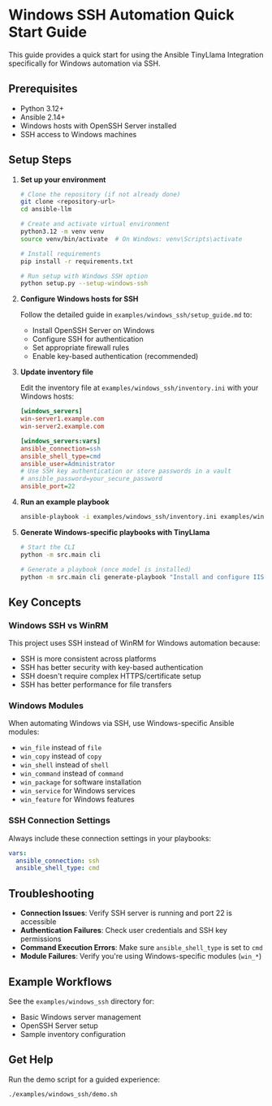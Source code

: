 # Windows SSH Automation Quick Start Guide

This guide provides a quick start for using the Ansible TinyLlama Integration specifically for Windows automation via SSH.

## Prerequisites

- Python 3.12+
- Ansible 2.14+
- Windows hosts with OpenSSH Server installed
- SSH access to Windows machines

## Setup Steps

1. **Set up your environment**

   ```bash
   # Clone the repository (if not already done)
   git clone <repository-url>
   cd ansible-llm
   
   # Create and activate virtual environment
   python3.12 -m venv venv
   source venv/bin/activate  # On Windows: venv\Scripts\activate
   
   # Install requirements
   pip install -r requirements.txt
   
   # Run setup with Windows SSH option
   python setup.py --setup-windows-ssh
   ```

2. **Configure Windows hosts for SSH**

   Follow the detailed guide in `examples/windows_ssh/setup_guide.md` to:
   
   - Install OpenSSH Server on Windows
   - Configure SSH for authentication
   - Set appropriate firewall rules
   - Enable key-based authentication (recommended)

3. **Update inventory file**

   Edit the inventory file at `examples/windows_ssh/inventory.ini` with your Windows hosts:
   
   ```ini
   [windows_servers]
   win-server1.example.com
   win-server2.example.com

   [windows_servers:vars]
   ansible_connection=ssh
   ansible_shell_type=cmd
   ansible_user=Administrator
   # Use SSH key authentication or store passwords in a vault
   # ansible_password=your_secure_password
   ansible_port=22
   ```

4. **Run an example playbook**

   ```bash
   ansible-playbook -i examples/windows_ssh/inventory.ini examples/windows_ssh/example_playbook.yml
   ```

5. **Generate Windows-specific playbooks with TinyLlama**

   ```bash
   # Start the CLI
   python -m src.main cli
   
   # Generate a playbook (once model is installed)
   python -m src.main cli generate-playbook "Install and configure IIS on Windows servers"
   ```

## Key Concepts

### Windows SSH vs WinRM

This project uses SSH instead of WinRM for Windows automation because:

- SSH is more consistent across platforms
- SSH has better security with key-based authentication
- SSH doesn't require complex HTTPS/certificate setup
- SSH has better performance for file transfers

### Windows Modules

When automating Windows via SSH, use Windows-specific Ansible modules:

- `win_file` instead of `file`
- `win_copy` instead of `copy`
- `win_shell` instead of `shell`
- `win_command` instead of `command`
- `win_package` for software installation
- `win_service` for Windows services
- `win_feature` for Windows features

### SSH Connection Settings

Always include these connection settings in your playbooks:

```yaml
vars:
  ansible_connection: ssh
  ansible_shell_type: cmd
```

## Troubleshooting

- **Connection Issues**: Verify SSH server is running and port 22 is accessible
- **Authentication Failures**: Check user credentials and SSH key permissions
- **Command Execution Errors**: Make sure `ansible_shell_type` is set to `cmd`
- **Module Failures**: Verify you're using Windows-specific modules (`win_*`)

## Example Workflows

See the `examples/windows_ssh` directory for:

- Basic Windows server management
- OpenSSH Server setup
- Sample inventory configuration

## Get Help

Run the demo script for a guided experience:

```bash
./examples/windows_ssh/demo.sh
```
